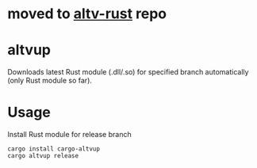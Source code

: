 # moved to [altv-rust](https://github.com/xxshady/altv-rust/tree/release/altvup) repo

# altvup

Downloads latest Rust module (.dll/.so) for specified branch automatically (only Rust module so far).

# Usage

Install Rust module for release branch
```
cargo install cargo-altvup
cargo altvup release
```
